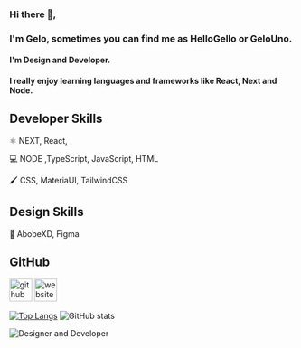 ### Hi there 👋,

### I'm Gelo, sometimes you can find me as HelloGello or GeloUno.

#### I'm Design and Developer.

#### I really enjoy learning languages and frameworks like React, Next and Node.




## Developer Skills

⚛️ NEXT, React,

💻 NODE ,TypeScript, JavaScript, HTML

🖌️ CSS, MateriaUI, TailwindCSS




## Design Skills

🌈 AbobeXD, Figma



## GitHub

[<img src='https://cdn.jsdelivr.net/npm/simple-icons@3.0.1/icons/github.svg' alt='github' height='40'>](https://github.com/gelouno)  [<img src='https://cdn.jsdelivr.net/npm/simple-icons@3.0.1/icons/icloud.svg' alt='website' height='40'>](https://gk.vercel.app/)  

[![Top Langs](https://github-readme-stats.vercel.app/api/top-langs/?username=gelouno)](https://github.com/anuraghazra/github-readme-stats)
![GitHub stats](https://github-readme-stats.vercel.app/api?username=gelouno&show_icons=true)  

![Designer and Developer](https://github.com/leereilly/leereilly/blob/master/gitris.gif?raw=true)
